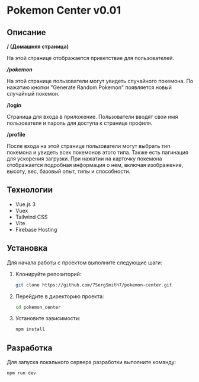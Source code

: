 # Pokemon Center v0.01

## Описание

**/ (Домашняя страница)**

На этой странице отображается приветствие для пользователей.

_**/pokemon**_

На этой странице пользователи могут увидеть случайного покемона. По нажатию кнопки "Generate Random Pokemon" появляется новый случайный покемон.

**/login**

Страница для входа в приложение. Пользователи вводят свои имя пользователя и пароль для доступа к странице профиля.

**/profile**

После входа на этой странице пользователи могут выбрать тип покемона и увидеть всех покемонов этого типа. Также есть пагинация для ускорения загрузки. При нажатии на карточку покемона отображается подробная информация о нем, включая изображение, высоту, вес, базовый опыт, типы и способности.
## Технологии

- Vue.js 3
- Vuex
- Tailwind CSS
- Vite
- Firebase Hosting

## Установка

Для начала работы с проектом выполните следующие шаги:

1. Клонируйте репозиторий:

    ```bash
    git clone https://github.com/7SergSmith7/pokemon-center.git
    ```

2. Перейдите в директорию проекта:

    ```bash
    cd pokemon_center
    ```

3. Установите зависимости:

    ```bash
    npm install
    ```

## Разработка

Для запуска локального сервера разработки выполните команду:

```bash
npm run dev